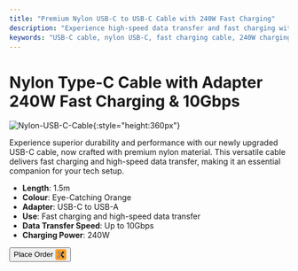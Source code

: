 ```yaml
---
title: "Premium Nylon USB-C to USB-C Cable with 240W Fast Charging"
description: "Experience high-speed data transfer and fast charging with our premium nylon USB-C to USB-C cable, designed for durability and performance."
keywords: "USB-C cable, nylon USB-C, fast charging cable, 240W charging, high-speed data transfer"
---
```


# Nylon Type-C Cable with Adapter 240W Fast Charging & 10Gbps

![Nylon-USB-C-Cable](https://assets.openterface.com/images/product/part/nylon-usb-c-cable.jpg){:style="height:360px"}

Experience superior durability and performance with our newly upgraded USB-C cable, now crafted with premium nylon material. This versatile cable delivers fast charging and high-speed data transfer, making it an essential companion for your tech setup.

- **Length**: 1.5m
- **Colour**: Eye-Catching Orange
- **Adapter**: USB-C to USB-A
- **Use**: Fast charging and high-speed data transfer
- **Data Transfer Speed**: Up to 10Gbps
- **Charging Power**: 240W

<button class="md-button" onclick="window.location.href='https://shop.techxartisan.com/products/upgraded-nylon-usb-c-cable-240w-fast-charging-10gbps-data-transfer-1-5m-with-usb-a-adapter-eye-catching-orange'"> Place Order <img src="/images/trademark/txa.svg" alt="TxA Shop" style="vertical-align: middle; height: 20px;"></button>
